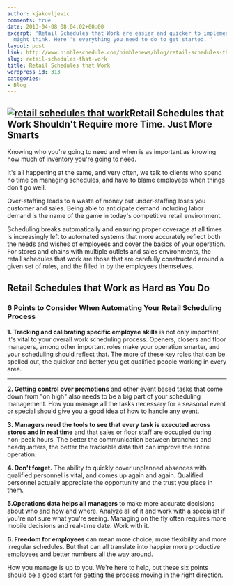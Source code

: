 ```yaml
---
author: kjakovljevic
comments: true
date: 2013-04-08 08:04:02+00:00
excerpt: 'Retail Schedules that Work are easier and quicker to implement than you
  might think. Here''s everything you need to do to get started. '
layout: post
link: http://www.nimbleschedule.com/nimblenews/blog/retail-schedules-that-work/
slug: retail-schedules-that-work
title: Retail Schedules that Work
wordpress_id: 313
categories:
- Blog
---
```


## [![retail schedules that work](http://www.nimbleschedule.com/wp-content/uploads/2013/04/retail-scheduling.jpg)](http://www.nimbleschedule.com/wp-content/uploads/2013/04/retail-scheduling.jpg)Retail Schedules that Work Shouldn't Require more Time. Just More Smarts


Knowing who you're going to need and when is as important as knowing how much of inventory you're going to need.

It's all happening at the same, and very often, we talk to clients who spend no time on managing schedules, and have to blame employees when things don't go well.

Over-staffing leads to a waste of money but under-staffing loses you customer and sales. Being able to anticipate demand including labor demand is the name of the game in today's competitive retail environment.

Scheduling breaks automatically and ensuring proper coverage at all times is increasingly left to automated systems that more accurately reflect both the needs and wishes of employees and cover the basics of your operation. For stores and chains with multiple outlets and sales environments, the retail schedules that work are those that are carefully constructed around a given set of rules, and the filled in by the employees themselves.


## Retail Schedules that Work as Hard as You Do




### 6 Points to Consider When Automating Your Retail Scheduling Process




**1. Tracking and calibrating specific employee skills** is not only important, it's vital to your overall work scheduling process. Openers, closers and floor managers, among other important roles make your operation smarter, and your scheduling should reflect that. The more of these key roles that can be spelled out, the quicker and better you get qualified people working in every area.
****




**2. Getting control over promotions** and other event based tasks that come down from "on high" also needs to be a big part of your scheduling management. How you manage all the tasks necessary for a seasonal event or special should give you a good idea of how to handle any event.




**3. Managers need the tools to see that every task is executed across stores and in real time** and that sales or floor staff are occupied during non-peak hours. The better the communication between branches and headquarters, the better the trackable data that can improve the entire operation.




**4. Don't forget.** The ability to quickly cover unplanned absences with qualified personnel is vital, and comes up again and again. Qualified personnel actually appreciate the opportunity and the trust you place in them.




**5.Operations data helps all managers** to make more accurate decisions about who and how and where. Analyze all of it and work with a specialist if you're not sure what you're seeing. Managing on the fly often requires more mobile decisions and real-time date. Work with it.




**6. Freedom for employees** can mean more choice, more flexibility and more irregular schedules. But that can all translate into happier more productive employees and better numbers all the way around.


How you manage is up to you. We're here to help, but these six points should be a good start for getting the process moving in the right direction.
